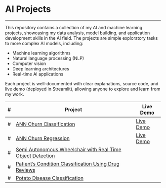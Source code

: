 # AI Projects
-------------------
This repository contains a collection of my AI and machine learning projects, showcasing my data analysis, model building, and application development skills in the AI field. The projects are simple exploratory tasks to more complex AI models, including:
- Machine learning algorithms
- Natural language processing (NLP)
- Computer vision
- Deep learning architectures
- Real-time AI applications
  
Each project is well-documented with clear explanations, source code, and live demo (deployed in Streamlit), allowing anyone to explore and learn from my work.

| # |    Project            |    Live  Demo    |
|---| --------------------- | ---------------- |
| # | [ANN Churn Classification](https://github.com/FaysalMiah55/ann-churn-classification) | [Live Demo](https://ann-churn-classification-n9i8zoga4maz8xu78undcz.streamlit.app/) |
| # | [ANN Churn Regression](https://github.com/FaysalMiah55/ann-churn-regression) | [Live Demo](https://ann-churn-regression-c8vdeeuh8psefqbnxdfc5j.streamlit.app/) |
| # | [Semi Autonomous Wheelchair with Real Time Object Detection](https://github.com/FaysalMiah55/semi-autonomous-wheelchair-with-real-time-object-detection) | 
| # | [Patient’s Condition Classification Using Drug Reviews](https://github.com/FaysalMiah55/disease-condition-prediction) | 
| # | [Potato Disease Classification](https://github.com/FaysalMiah55/potato-disease) | 
